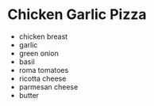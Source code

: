 # Chicken Garlic Pizza

- chicken breast
- garlic
- green onion
- basil
- roma tomatoes
- ricotta cheese
- parmesan cheese
- butter